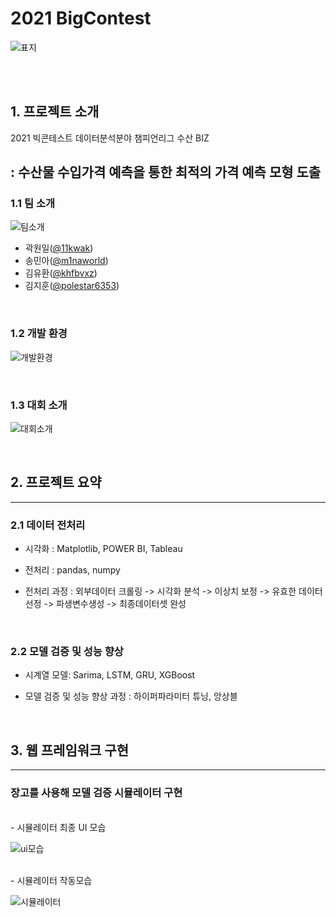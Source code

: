 # **2021 BigContest**
![표지](https://user-images.githubusercontent.com/87745990/134623927-a153c7b4-8183-4a94-96be-3b55a8349dc5.png)

<br/>
<br/>

## **1. 프로젝트 소개**


2021 빅콘테스트 데이터분석분야 챔피언리그 수산 BIZ  

: 수산물 수입가격 예측을 통한 최적의 가격 예측 모형 도출
-------------------------------------------------------------
### **1.1 팀 소개**
![팀소개](https://user-images.githubusercontent.com/87745990/134624079-7c87b925-332d-4e18-8529-2b4f10e2ecb1.png)


- 곽원일([@11kwak](https://github.com/11kwak))
- 송민아([@m1naworld](https://github.com/m1naworld))
- 김유환([@khfbvxz](https://github.com/khfbvxz))
- 김지훈([@polestar6353](https://github.com/polestar6353))


<br/>


### **1.2 개발 환경**
![개발환경](https://user-images.githubusercontent.com/87745990/134624391-ccc1e041-f4ab-4798-bff9-e1ec2d748058.png)

<br/>

### **1.3 대회 소개** 

![대회소개](https://user-images.githubusercontent.com/87745990/134624454-441ca5e8-2081-42b3-8191-2ce3462b2902.png)


 

<br/>




## **2. 프로젝트 요약**
-------------------------------------------------------------
### **2.1 데이터 전처리**

- 시각화 : Matplotlib, POWER BI, Tableau  
- 전처리 : pandas, numpy 

- 전처리 과정 : 외부데이터 크롤링 -> 시각화 분석 -> 이상치 보정 -> 유효한 데이터 선정 -> 파생변수생성 -> 최종데이터셋 완성


<br/>

### **2.2 모델 검증 및 성능 향상**

- 시계열 모델: Sarima, LSTM, GRU, XGBoost

- 모델 검증 및 성능 향상 과정 : 하이퍼파라미터 튜닝, 앙상블 

<br/>

## **3. 웹 프레임워크 구현**
--------------------------------------------------------------
### 장고를 사용해 모델 검증 시뮬레이터 구현 
<br/>
- 시뮬레이터 최종 UI 모습

![ui모습](https://user-images.githubusercontent.com/87745990/134626495-16743e28-da9d-4d78-80ba-c046e2ba76c5.png)



<br/>
- 시뮬레이터 작동모습

![시뮬레이터](https://user-images.githubusercontent.com/87745990/134627058-8e17a215-bea0-483c-afa3-3a15feab029d.gif)



